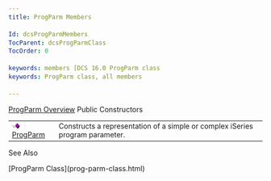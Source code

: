 ```yaml
---
title: ProgParm Members

Id: dcsProgParmMembers
TocParent: dcsProgParmClass
TocOrder: 0

keywords: members [DCS 16.0 ProgParm class
keywords: ProgParm class, all members

---
```


[ProgParm Overview](prog-parm-class.html) 
Public Constructors


|      |      |
| ---- | ---- |
| <img alt="public property" src="images/public-method.gif" x-maintain-ratio="TRUE" style="FLOAT: none; WIDTH: 15px; HEIGHT: 11px; BORDER-BOTTOM-STYLE: none" width="15" height="11" border="0" /> [ ProgParm](prog-parm-class-prog-parm-method-main.html) | Constructs a representation of a simple or complex iSeries program parameter. |



See Also

<dl />
      [ProgParm Class](prog-parm-class.html)

